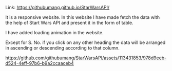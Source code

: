 Link: https://githubumang.github.io/StarWarsAPI/

It is a responsive website. In this website I have made fetch the data with the help of Start Wars API and present it in the form of table. 

I have added loading animation in the website.

Except for S. No. if you click on any other heading the data will be arranged in ascending or descending according to that column.

https://github.com/githubumang/StarWarsAPI/assets/113431853/978d9eeb-d524-4eff-97b6-b9a2ccaaceb4

